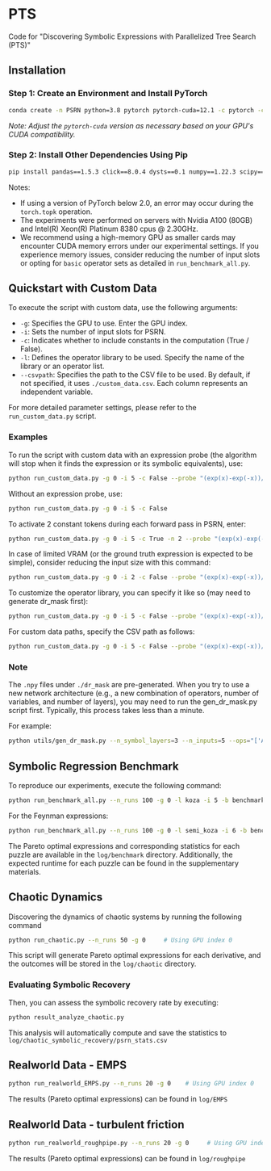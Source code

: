 # PTS

Code for "Discovering Symbolic Expressions with Parallelized Tree Search (PTS)"

## Installation

### Step 1: Create an Environment and Install PyTorch

```bash
conda create -n PSRN python=3.8 pytorch pytorch-cuda=12.1 -c pytorch -c nvidia
```

_Note: Adjust the `pytorch-cuda` version as necessary based on your GPU's CUDA compatibility._

### Step 2: Install Other Dependencies Using Pip

```bash
pip install pandas==1.5.3 click==8.0.4 dysts==0.1 numpy==1.22.3 scipy==1.7.3 tqdm==4.65.0 pysindy==1.7.5 derivative==0.6.0 scikit-learn==1.3.0 sympy==1.10.1
```

Notes: 
- If using a version of PyTorch below 2.0, an error may occur during the `torch.topk` operation.
- The experiments were performed on servers with Nvidia A100 (80GB) and Intel(R) Xeon(R) Platinum 8380 cpus @ 2.30GHz.
- We recommend using a high-memory GPU as smaller cards may encounter CUDA memory errors under our experimental settings. If you experience memory issues, consider reducing the number of input slots or opting for `basic` operator sets as detailed in `run_benchmark_all.py`.


## Quickstart with Custom Data
To execute the script with custom data, use the following arguments:

- `-g`: Specifies the GPU to use. Enter the GPU index.
- `-i`: Sets the number of input slots for PSRN.
- `-c`: Indicates whether to include constants in the computation (True / False).
- `-l`: Defines the operator library to be used. Specify the name of the library or an operator list.
- `--csvpath`: Specifies the path to the CSV file to be used. By default, if not specified, it uses `./custom_data.csv`. Each column represents an independent variable.

For more detailed parameter settings, please refer to the `run_custom_data.py` script.

### Examples
To run the script with custom data with an expression probe (the algorithm will stop when it finds the expression or its symbolic equivalents), use:
```bash
python run_custom_data.py -g 0 -i 5 -c False --probe "(exp(x)-exp(-x))/2"
```
Without an expression probe, use:
```bash
python run_custom_data.py -g 0 -i 5 -c False
```
To activate 2 constant tokens during each forward pass in PSRN, enter:
```bash
python run_custom_data.py -g 0 -i 5 -c True -n 2 --probe "(exp(x)-exp(-x))/2"
```
In case of limited VRAM (or the ground truth expression is expected to be simple), consider reducing the input size with this command:
```bash
python run_custom_data.py -g 0 -i 2 -c False --probe "(exp(x)-exp(-x))/2"
```
To customize the operator library, you can specify it like so (may need to generate dr_mask first):
```bash
python run_custom_data.py -g 0 -i 5 -c False --probe "(exp(x)-exp(-x))/2" -l "['Add','Mul','Identity','Tanh','Abs']"
```
For custom data paths, specify the CSV path as follows:
```bash
python run_custom_data.py -g 0 -i 5 -c False --probe "(exp(x)-exp(-x))/2" --csvpath ./another_custom_data.csv
```

### Note
The `.npy` files under `./dr_mask` are pre-generated. When you try to use a new network architecture (e.g., a new combination of operators, number of variables, and number of layers), you may need to run the gen_dr_mask.py script first. Typically, this process takes less than a minute.

For example:
```bash
python utils/gen_dr_mask.py --n_symbol_layers=3 --n_inputs=5 --ops="['Add','Mul','SemiSub','SemiDiv','Identity','Sin','Cos','Exp','Log','Tanh','Cosh','Abs','Sign']"
```

## Symbolic Regression Benchmark 
To reproduce our experiments, execute the following command:

```bash
python run_benchmark_all.py --n_runs 100 -g 0 -l koza -i 5 -b benchmark.csv
```
For the Feynman expressions:
```bash
python run_benchmark_all.py --n_runs 100 -g 0 -l semi_koza -i 6 -b benchmark_Feynman.csv
```

The Pareto optimal expressions and corresponding statistics for each puzzle are available in the `log/benchmark` directory. Additionally, the expected runtime for each puzzle can be found in the supplementary materials.

## Chaotic Dynamics

Discovering the dynamics of chaotic systems by running the following command

```bash
python run_chaotic.py --n_runs 50 -g 0     # Using GPU index 0
```

This script will generate Pareto optimal expressions for each derivative, and the outcomes will be stored in the `log/chaotic` directory.

### Evaluating Symbolic Recovery

Then, you can assess the symbolic recovery rate by executing:

```bash
python result_analyze_chaotic.py
```

This analysis will automatically compute and save the statistics to `log/chaotic_symbolic_recovery/psrn_stats.csv`

## Realworld Data - EMPS

```bash
python run_realworld_EMPS.py --n_runs 20 -g 0    # Using GPU index 0
```

The results (Pareto optimal expressions) can be found in `log/EMPS`

## Realworld Data - turbulent friction

```bash
python run_realworld_roughpipe.py --n_runs 20 -g 0     # Using GPU index 0
```

The results (Pareto optimal expressions) can be found in `log/roughpipe`


